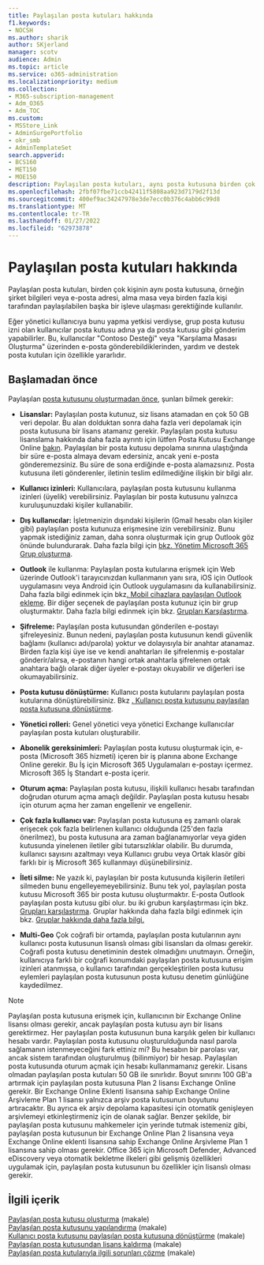 ```yaml
---
title: Paylaşılan posta kutuları hakkında
f1.keywords:
- NOCSH
ms.author: sharik
author: SKjerland
manager: scotv
audience: Admin
ms.topic: article
ms.service: o365-administration
ms.localizationpriority: medium
ms.collection:
- M365-subscription-management
- Adm_O365
- Adm_TOC
ms.custom:
- MSStore_Link
- AdminSurgePortfolio
- okr_smb
- AdminTemplateSet
search.appverid:
- BCS160
- MET150
- MOE150
description: Paylaşılan posta kutuları, aynı posta kutusuna birden çok kişinin erişmesi gereken durumlarda kullanılır. Paylaşılan posta kutusu oluşturmadan önce neleri bilmek zorunda olduğunu öğrenin.
ms.openlocfilehash: 2fbf07fbe71ccb42411f5808aa923d7179d2f13d
ms.sourcegitcommit: 400ef9ac34247978e3de7ecc0b376c4abb6c99d8
ms.translationtype: MT
ms.contentlocale: tr-TR
ms.lasthandoff: 01/27/2022
ms.locfileid: "62973878"
---
```

# <a name="about-shared-mailboxes"></a>Paylaşılan posta kutuları hakkında

Paylaşılan posta kutuları, birden çok kişinin aynı posta kutusuna, örneğin şirket bilgileri veya e-posta adresi, alma masa veya birden fazla kişi tarafından paylaşılabilen başka bir işleve ulaşması gerektiğinde kullanılır.

Eğer yönetici kullanıcıya bunu yapma yetkisi verdiyse, grup posta kutusu izni olan kullanıcılar posta kutusu adına ya da posta kutusu gibi gönderim yapabilirler. Bu, kullanıcılar "Contoso Desteği" veya "Karşılama Masası Oluşturma" üzerinden e-posta gönderebildiklerinden, yardım ve destek posta kutuları için özellikle yararlıdır.

## <a name="before-you-begin"></a>Başlamadan önce

Paylaşılan [posta kutusunu oluşturmadan önce](create-a-shared-mailbox.md), şunları bilmek gerekir:

- **Lisanslar:** Paylaşılan posta kutunuz, siz lisans atamadan en çok 50 GB veri depolar. Bu alan dolduktan sonra daha fazla veri depolamak için posta kutusuna bir lisans atamanız gerekir. Paylaşılan posta kutusu lisanslama hakkında daha fazla ayrıntı için lütfen Posta Kutusu Exchange Online [bakın](/office365/servicedescriptions/exchange-online-service-description/exchange-online-limits#StorageLimits). Paylaşılan bir posta kutusu depolama sınırına ulaştığında bir süre e-posta almaya devam edersiniz, ancak yeni e-posta gönderemezsiniz. Bu süre de sona erdiğinde e-posta alamazsınız. Posta kutusuna ileti gönderenler, iletinin teslim edilmediğine ilişkin bir bilgi alır.

- **Kullanıcı izinleri:** Kullanıcılara, paylaşılan posta kutusunu kullanma izinleri (üyelik) verebilirsiniz. Paylaşılan bir posta kutusunu yalnızca kuruluşunuzdaki kişiler kullanabilir.

- **Dış kullanıcılar:** İşletmenizin dışındaki kişilerin (Gmail hesabı olan kişiler gibi) paylaşılan posta kutunuza erişmesine izin verebilirsiniz. Bunu yapmak istediğiniz zaman, daha sonra oluşturmak için grup Outlook göz önünde bulundurarak. Daha fazla bilgi için [bkz. Yönetim Microsoft 365 Grup oluşturma](../create-groups/create-groups.md).

- **Outlook** ile kullanma: Paylaşılan posta kutularına erişmek için Web üzerinde Outlook'i tarayıcınızdan kullanmanın yanı sıra, iOS için Outlook uygulamasını veya Android için Outlook uygulamasını da kullanabilirsiniz. Daha fazla bilgi edinmek için bkz[. Mobil cihazlara paylaşılan Outlook ekleme](https://support.microsoft.com/office/f866242c-81b2-472e-8776-6c49c5473c9f). Bir diğer seçenek de paylaşılan posta kutunuz için bir grup oluşturmaktır. Daha fazla bilgi edinmek için bkz. [Grupları Karşılaştırma](../create-groups/compare-groups.md).

- **Şifreleme:** Paylaşılan posta kutusundan gönderilen e-postayı şifreleyesiniz. Bunun nedeni, paylaşılan posta kutusunun kendi güvenlik bağlamı (kullanıcı adı/parola) yoktur ve dolayısıyla bir anahtar atanamaz. Birden fazla kişi üye ise ve kendi anahtarları ile şifrelenmiş e-postalar gönderir/alırsa, e-postanın hangi ortak anahtarla şifrelenen ortak anahtara bağlı olarak diğer üyeler e-postayı okuyabilir ve diğerleri ise okumayabilirsiniz.

- **Posta kutusu dönüştürme:** Kullanıcı posta kutularını paylaşılan posta kutularına dönüştürebilirsiniz. Bkz [. Kullanıcı posta kutusunu paylaşılan posta kutusuna dönüştürme](convert-user-mailbox-to-shared-mailbox.md).

- **Yönetici rolleri:** Genel yönetici veya yönetici Exchange kullanıcılar paylaşılan posta kutuları oluşturabilir.

- **Abonelik gereksinimleri:** Paylaşılan posta kutusu oluşturmak için, e-posta (Microsoft 365 hizmeti) içeren bir iş planına abone Exchange Online gerekir. Bu İş için Microsoft 365 Uygulamaları e-postayı içermez. Microsoft 365 İş Standart e-posta içerir.

- **Oturum açma:** Paylaşılan posta kutusu, ilişkili kullanıcı hesabı tarafından doğrudan oturum açma amaçlı değildir. Paylaşılan posta kutusu hesabı için oturum açma her zaman engellenir ve engellenir.

- **Çok fazla kullanıcı var:** Paylaşılan posta kutusuna eş zamanlı olarak erişecek çok fazla belirlenen kullanıcı olduğunda (25'den fazla önerilmez), bu posta kutusuna ara zaman bağlanamıyorlar veya giden kutusunda yinelenen iletiler gibi tutarsızlıklar olabilir. Bu durumda, kullanıcı sayısını azaltmayı veya Kullanıcı grubu veya Ortak klasör gibi farklı bir iş Microsoft 365 kullanmayı düşünebilirsiniz.

- **İleti silme:** Ne yazık ki, paylaşılan bir posta kutusunda kişilerin iletileri silmeden bunu engelleyemeyebilirsiniz. Bunu tek yol, paylaşılan posta kutusu Microsoft 365 bir posta kutusu oluşturmaktır. E-posta Outlook paylaşılan posta kutusu gibi olur. bu iki grubun karşılaştırması için bkz. [Grupları karşılaştırma](../create-groups/compare-groups.md). Gruplar hakkında daha fazla bilgi edinmek için bkz. [Gruplar hakkında daha fazla bilgi.](https://support.microsoft.com/office/b565caa1-5c40-40ef-9915-60fdb2d97fa2)

- **Multi-Geo** Çok coğrafi bir ortamda, paylaşılan posta kutularının aynı kullanıcı posta kutusunun lisanslı olması gibi lisansları da olması gerekir. Coğrafi posta kutusu denetiminin destek olmadığını unutmayın. Örneğin, kullanıcıya farklı bir coğrafi konumdaki paylaşılan posta kutusuna erişim izinleri atanmışsa, o kullanıcı tarafından gerçekleştirilen posta kutusu eylemleri paylaşılan posta kutusunun posta kutusu denetim günlüğüne kaydedilmez. 


> [!NOTE]
> Paylaşılan posta kutusuna erişmek için, kullanıcının bir Exchange Online lisansı olması gerekir, ancak paylaşılan posta kutusu ayrı bir lisans gerektirmez. Her paylaşılan posta kutusunun buna karşılık gelen bir kullanıcı hesabı vardır. Paylaşılan posta kutusunu oluşturulduğunda nasıl parola sağlamanın istenmeyeceğini fark ettiniz mi? Bu hesabın bir parolası var, ancak sistem tarafından oluşturulmuş (bilinmiyor) bir hesap. Paylaşılan posta kutusunda oturum açmak için hesabı kullanmamanız gerekir. Lisans olmadan paylaşılan posta kutuları 50 GB ile sınırlıdır. Boyut sınırını 100 GB'a artırmak için paylaşılan posta kutusuna Plan 2 lisansı Exchange Online gerekir. Bir Exchange Online Eklenti lisansına sahip Exchange Online Arşivleme Plan 1 lisansı yalnızca arşiv posta kutusunun boyutunu artıracaktır. Bu ayrıca ek arşiv depolama kapasitesi için otomatik genişleyen arşivlemeyi etkinleştirmeniz için de olanak sağlar. Benzer şekilde, bir paylaşılan posta kutusunu mahkemeler için yerinde tutmak istemeniz gibi, paylaşılan posta kutusunun bir Exchange Online Plan 2 lisansına veya Exchange Online eklenti lisansına sahip Exchange Online Arşivleme Plan 1 lisansına sahip olması gerekir. Office 365 için Microsoft Defender, Advanced eDiscovery veya otomatik bekletme ilkeleri gibi gelişmiş özellikleri uygulamak için, paylaşılan posta kutusunun bu özellikler için lisanslı olması gerekir.

## <a name="related-content"></a>İlgili içerik

[Paylaşılan posta kutusu oluşturma](create-a-shared-mailbox.md) (makale)\
[Paylaşılan posta kutusunu yapılandırma](configure-a-shared-mailbox.md) (makale)\
[Kullanıcı posta kutusunu paylaşılan posta kutusuna dönüştürme](convert-user-mailbox-to-shared-mailbox.md) (makale)\
[Paylaşılan posta kutusundan lisans kaldırma](remove-license-from-shared-mailbox.md) (makale)\
[Paylaşılan posta kutularıyla ilgili sorunları çözme](resolve-issues-with-shared-mailboxes.md) (makale)

